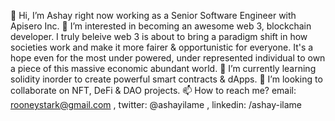 👋 Hi, I’m Ashay right now working as a Senior Software Engineer with Apisero Inc.
👀 I’m interested in becoming an awesome web 3, blockchain developer. I truly beleive web 3 is about to bring a paradigm shift in how societies work and make it more fairer & opportunistic for everyone. It's a hope even for the most under powered, under represented individual to own a piece of this massive economic abundant world.
🌱 I’m currently learning solidity inorder to create powerful smart contracts & dApps.
💞️ I’m looking to collaborate on NFT, DeFi & DAO projects.
📫 How to reach me? email: rooneystark@gmail.com , twitter: @ashayilame , linkedin: /ashay-ilame

<!---
ashayilame/ashayilame is a ✨ special ✨ repository because its `README.md` (this file) appears on your GitHub profile.
You can click the Preview link to take a look at your changes.
--->
